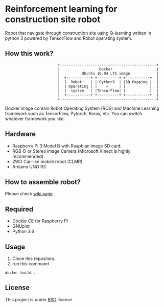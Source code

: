 Reinforcement learning for construction site robot
======

Robot that navigate through construction site using Q-learning written in python 3 powered by TensorFlow and Robot operating system. 

How this work?
------

```
                        +--------------------------------------------+
                        |                  Docker                    |
                        |          Ubuntu 16.04 LTS image            |
                        |  +-----------+ +----------+ +-----------+  |
                        |  |  Robot    | | Python3  | |3D Mapping |  |
                        |  | Operating | |    +     | |           |  |
                        |  |  system   | |TensorFlow| |           |  |
                        |  +-----------+ +----------+ +-----------+  |
                        +--------------------------------------------+
```

Docker image contain Robot Operating System (ROS) and Machine Learning framework such as TensorFlow, Pytorch, Keras, etc.
You can switch whatever framework you like.

Hardware
------
- Raspberry Pi 3 Model B with Raspbian image SD card.
- RGB-D or Stereo image Camera (Microsoft Kinect is highly recommended).
- 2WD Car-like mobile robot (CLMR) 
- Arduino UNO R3

How to assemble robot?
------
Please check [wiki page]()

Required
------
- [Docker CE](https://docs.docker.com/install/linux/docker-ce/debian/#install-docker-ce) for Raspberry Pi
- GNUplot
- Python 3.6

Usage
------

1. Clone this repository.
2. run this command
```
docker build .
```

License
------

This project is under [BSD](https://github.com/kanokkorn/RL-bot/blob/master/LICENSE) license
